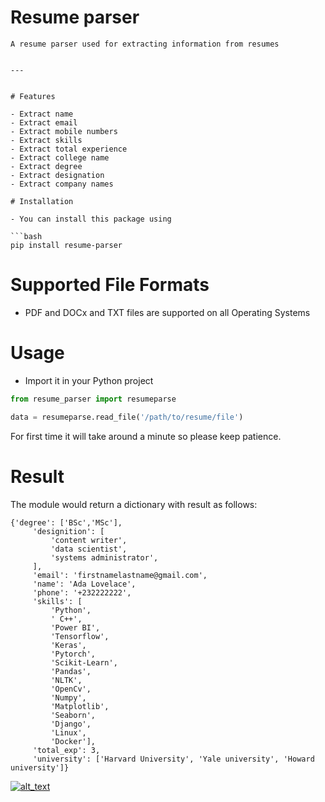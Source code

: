 # Resume parser
```
A resume parser used for extracting information from resumes


---


# Features

- Extract name
- Extract email
- Extract mobile numbers
- Extract skills
- Extract total experience
- Extract college name
- Extract degree
- Extract designation
- Extract company names

# Installation

- You can install this package using

```bash
pip install resume-parser
```

# Supported File Formats

- PDF and DOCx and TXT files are supported on all Operating Systems

# Usage

- Import it in your Python project

```python
from resume_parser import resumeparse

data = resumeparse.read_file('/path/to/resume/file')
```

For first time it will take around a minute so please keep patience.

# Result

The module would return a dictionary with result as follows:

```
{'degree': ['BSc','MSc'],
     'designition': [
         'content writer',
         'data scientist',
         'systems administrator',
     ],
     'email': 'firstnamelastname@gmail.com',
     'name': 'Ada Lovelace',
     'phone': '+232222222',
     'skills': [
         'Python',
         ' C++',
         'Power BI',
         'Tensorflow',
         'Keras',
         'Pytorch',
         'Scikit-Learn',
         'Pandas',
         'NLTK',
         'OpenCv',
         'Numpy',
         'Matplotlib',
         'Seaborn',
         'Django',
         'Linux',
         'Docker'],
     'total_exp': 3,
     'university': ['Harvard University', 'Yale university', 'Howard university']}
```

[<img alt="alt_text"  src="coffee.png" />](https://www.payumoney.com/paybypayumoney/#/147695053B73CAB82672E715A52F9AA5)
